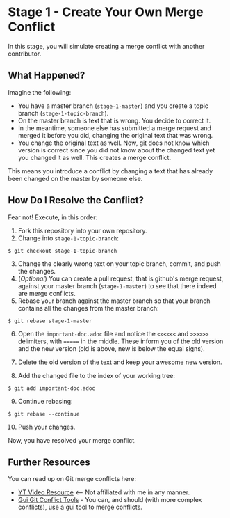 # Stage 1 - Create Your Own Merge Conflict

In this stage, you will simulate creating a merge conflict with another contributor.

## What Happened?

Imagine the following:

* You have a master branch (`stage-1-master`) and you create a topic branch (`stage-1-topic-branch`).
* On the master branch is text that is wrong. You decide to correct it.
* In the meantime, someone else has submitted a merge request and merged it before you did, changing the original text that was wrong.
* You change the original text as well. Now, git does not know which version is correct since you did not know about the changed text yet you changed it as well. This creates a merge conflict.

This means you introduce a conflict by changing a text that has already been changed on the master by someone else.

## How Do I Resolve the Conflict?

Fear not! Execute, in this order:

1. Fork this repository into your own repository.
2. Change into `stage-1-topic-branch`:

```
$ git checkout stage-1-topic-branch
```

3. Change the clearly wrong text on your topic branch, commit, and push the changes.
4. (_Optional_) You can create a pull request, that is github's merge request, against your master branch (`stage-1-master`) to see that there indeed are merge conflicts.
5. Rebase your branch against the master branch so that your branch contains all the changes from the master branch:

```
$ git rebase stage-1-master
```

6. Open the `important-doc.adoc` file and notice the `<<<<<<` and `>>>>>>` delimiters, with `=====` in the middle. These inform you of the old version and the new version (old is above, new is below the equal signs).

7. Delete the old version of the text and keep your awesome new version.
8. Add the changed file to the index of your working tree:

```
$ git add important-doc.adoc
```

9. Continue rebasing:
```
$ git rebase --continue
```

10. Push your changes.

Now, you have resolved your merge conflict.


## Further Resources

You can read up on Git merge conflicts here:

* [YT Video Resource](https://www.youtube.com/watch?v=g8BRcB9NLp4) <-- Not affiliated with me in any manner.
* [Gui Git Conflict Tools](https://stackoverflow.com/questions/161813/how-to-resolve-merge-conflicts-in-git) - You can, and should (with more complex conflicts), use a gui tool to merge conflicts.
